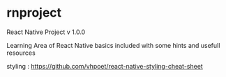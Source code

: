 # rnproject
React Native Project v 1.0.0

Learning Area of  React Native basics included with some hints and usefull resources 

styling : https://github.com/vhpoet/react-native-styling-cheat-sheet 
